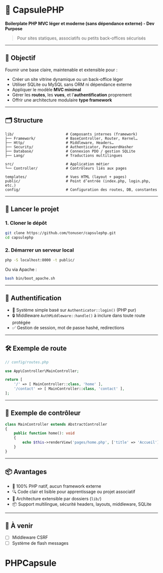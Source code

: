 # 🧱 CapsulePHP

**Boilerplate PHP MVC léger et moderne (sans dépendance externe) - Dev Purpose**

> Pour sites statiques, associatifs ou petits back-offices sécurisés

---

## 🎯 Objectif

Fournir une base claire, maintenable et extensible pour :

* Créer un site vitrine dynamique ou un back-office léger
* Utiliser SQLite ou MySQL sans ORM ni dépendance externe
* Appliquer le modèle **MVC minimal**
* Gérer les **routes**, les **vues**, et l’**authentification** proprement
* Offrir une architecture modulaire **type framework**

---

## 🗂 Structure

```
lib/                        # Composants internes (framework)
├── Framework/              # BaseController, Router, Kernel…
├── Http/                   # Middleware, Headers…
├── Security/               # Authenticator, PasswordHasher
├── Database/               # Connexion PDO / gestion SQLite
├── Lang/                   # Traductions multilingues

src/                        # Application métier
└── Controller/             # Contrôleurs liés aux pages

templates/                  # Vues HTML (layout + pages)
public/                     # Point d’entrée (index.php, login.php, etc.)
config/                     # Configuration des routes, DB, constantes
```

---

## 🚀 Lancer le projet

### 1. Cloner le dépôt

```bash
git clone https://github.com/tonuser/capsulephp.git
cd capsulephp
```

### 2. Démarrer un serveur local

```bash
php -S localhost:8000 -t public/
```

Ou via Apache :

```bash
bash bin/boot_apache.sh
```

---

## 🔐 Authentification

* 🔑 Système simple basé sur `Authenticator::login()` (PHP pur)
* 🔒 Middleware `AuthMiddleware::handle()` à inclure dans toute route protégée
* ✅ Gestion de session, mot de passe hashé, redirections

---

## 🛠 Exemple de route

```php
// config/routes.php

use App\Controller\MainController;

return [
    '/' => [ MainController::class, 'home' ],
    '/contact' => [ MainController::class, 'contact' ],
];
```

---

## 📄 Exemple de contrôleur

```php
class MainController extends AbstractController
{
    public function home(): void
    {
        echo $this->renderView('pages/home.php', ['title' => 'Accueil']);
    }
}
```

---

## 📦 Avantages

* 🧱 100% PHP natif, aucun framework externe
* 🔍 Code clair et lisible pour apprentissage ou projet associatif
* 🧩 Architecture extensible par dossiers (`lib/`)
* 📦 Support multilingue, sécurité headers, layouts, middleware, SQLite

---

## 📌 À venir

* [ ] Middleware CSRF
* [ ] Système de flash messages

# PHPCapsule
